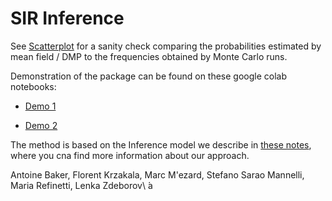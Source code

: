 # SIR Inference

See [Scatterplot](https://colab.research.google.com/drive/1QcK2ilzqRiE7bnHqrfxjHhXbwEs_12WU) for a sanity check comparing the probabilities estimated by mean field / DMP to
the frequencies obtained by Monte Carlo runs.

Demonstration of the package can be found on these google colab notebooks:

- [Demo 1](https://colab.research.google.com/drive/15qClUFJl_mWTVL6e2VG9mgsAgRQ9Armb)

- [Demo 2](https://colab.research.google.com/drive/1DJP-8rYwjJU9p63HUYpiDYlod3riJvJs)

The method is based on the Inference model we describe in [these notes](https://www.overleaf.com/read/tfhcpbvhmcwq
), where you cna find more information about our approach.


Antoine Baker, Florent Krzakala, Marc M\'ezard, Stefano Sarao Mannelli, Maria Refinetti, Lenka Zdeborov\ ́a
